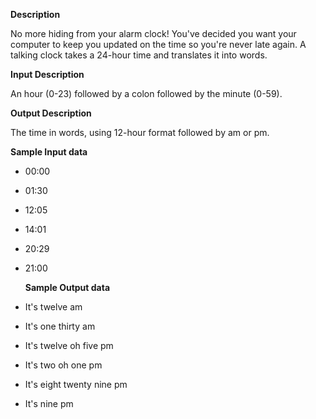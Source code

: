 **Description**

No more hiding from your alarm clock! You've decided you want your computer to keep you updated on the time so you're never late again. A talking clock takes a 24-hour time and translates it into words.

**Input Description**

An hour (0-23) followed by a colon followed by the minute (0-59).

**Output Description**

The time in words, using 12-hour format followed by am or pm.

**Sample Input data**

- 00:00
- 01:30
- 12:05
- 14:01
- 20:29
- 21:00

  **Sample Output data**

- It's twelve am
- It's one thirty am
- It's twelve oh five pm
- It's two oh one pm
- It's eight twenty nine pm
- It's nine pm
